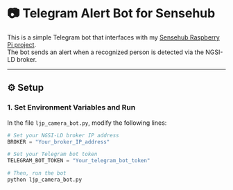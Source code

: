 # 📷 Telegram Alert Bot for Sensehub

This is a simple Telegram bot that interfaces with my [Sensehub Raspberry Pi project](https://github.com/systemssndgg/Sensehub).  
The bot sends an alert when a recognized person is detected via the NGSI-LD broker.

---

## ⚙️ Setup

### 1. Set Environment Variables and Run

In the file `ljp_camera_bot.py`, modify the following lines:

```python
# Set your NGSI-LD broker IP address
BROKER = "Your_broker_IP_address"

# Set your Telegram bot token
TELEGRAM_BOT_TOKEN = "Your_telegram_bot_token"

# Then, run the bot
python ljp_camera_bot.py
